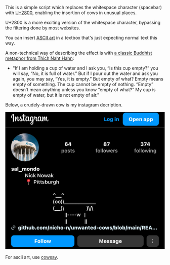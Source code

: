 
This is a simple script which replaces the whitespace character (spacebar) with [U+2800](https://www.compart.com/en/unicode/U+2800), enabling the insertion of cows in unusual places.

U+2800 is a more exciting version of the whitespace character, bypassing the filtering done by most websites. 

You can insert [ASCII art](https://en.wikipedia.org/wiki/ASCII_art) in a textbox that's just expecting normal text this way.  

A non-technical way of describing the effect is with [a classic Buddhist metaphor from Thich Naht Hahn](https://www.lionsroar.com/heart-sutra-fullness-emptiness/?fbclid=PAZXh0bgNhZW0CMTEAAaY2u3C6dgAIRaX6s6XqgIbdcel4NCBbCEi8rUCKP1lojyvXs4MXPmXh9-o_aem_p3-7qujV6kJvEgaTiBX0Qg):

- "If I am holding a cup of water and I ask you, “Is this cup empty?” you will say, “No, it is full of water.” But if I pour out the water and ask you again, you may say, “Yes, it is empty.” But empty of what? Empty means empty of something. The cup cannot be empty of nothing. “Empty” doesn’t mean anything unless you know “empty of what?” My cup is empty of water, but it is not empty of air."

Below, a crudely-drawn cow is my instagram decription.

![An ASCII art cow is used as a profile description on instagram.com](sample.png "Unwanted Cows")

For ascii art, use [cowsay](https://cowsay-svelte.vercel.app/).
